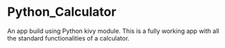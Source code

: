 # Python_Calculator
An app build using Python kivy module. This is a fully working app with all the standard functionalities of a calculator. 
